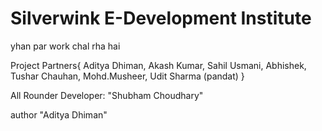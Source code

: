 # Silverwink E-Development Institute

yhan par work chal rha hai 

Project Partners{
    Aditya Dhiman,
    Akash Kumar,
    Sahil Usmani,
    Abhishek,
    Tushar Chauhan,
    Mohd.Musheer,
    Udit Sharma (pandat)
}

All Rounder Developer:  "Shubham Choudhary"

author "Aditya Dhiman"

